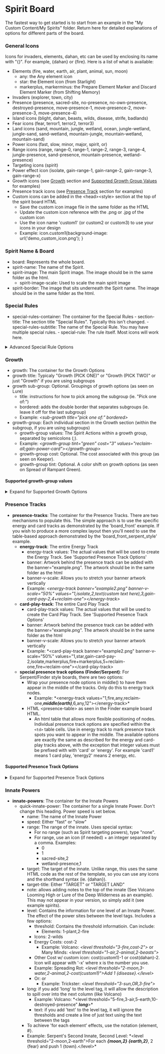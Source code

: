 # Spirit Board

The fastest way to get started is to start from an example in the "My Custom Content/My Spirits" folder. Return here for detailed explanations of options for different parts of the board.

### General Icons

Icons for invaders, elements, dahan, etc can be used by enclosing its name with "{}". For example, {dahan} or {fire}. Here is a list of what is available:

- Elements (fire, water, earth, air, plant, animal, sun, moon)
  - any: the Any element icon
  - star: the Element icon (from Starlight)
  - markerplus, markerminus: the Prepare Element Marker and Discard Element Marker (from Shifting Memory)
- Invaders (explorer, town, city)
- Presence (presence, sacred-site, no-presence, no-own-presence, destroyed-presence, move-presence-1, move-presence-2, move-presence-3, move-presence-4)
- Island icons (blight, dahan, beasts, wilds, disease, strife, badlands)
- Fear icons (fear, terror1, terror2, terror3)
- Land icons (sand, mountain, jungle, wetland, ocean, jungle-wetland, jungle-sand, sand-wetland, mountain-jungle, mountain-wetland, mountain-sand)
- Power icons (fast, slow, minor, major, spirit, or)
- Range icons (range, range-0, range-1, range-2, range-3, range-4, jungle-presence, sand-presence, mountain-presence, wetland-presence)
- Targeting icons (spirit)
- Power effect icon (isolate, gain-range-1, gain-range-2, gain-range-3, gain-range-x)
- Growth icons (see [Growth](#growth) section and [Supported Growth Group Values](#supported-growth-group-values) for examples)
- Presence track icons (see [Presence Track](#presence-tracks) section for examples)
- Custom icons can be added in the \<head\>\<style\> section at the top of the spirit board HTML
  - Save the custom icon image file in the same folder as the HTML
  - Update the custom icon reference with the .png or .jpg of the custom icon
  - Use the icon name 'custom1' (or custom2 or custom3) to use your icons in your design
  - Example: icon.custom1{background-image: url('demo_custom_icon.png'); }

### Spirit Name & Board

- board: Represents the whole board.
- spirit-name: The name of the Spirit.
- spirit-image: The main Spirit image. The image should be in the same folder as the html.
  - spirit-image-scale: Used to scale the main spirit image
- spirit-border: The image that sits underneath the Spirit name. The image should be in the same folder as the html.

### Special Rules

- special-rules-container: The container for the Special Rules - section-title: The section title "Special Rules". Typically this isn't changed. - special-rules-subtitle: The name of the Special Rule. You may have multiple special rules. - special-rule: The rule itself. Most icons will work here.
<details>
  <summary>Advanced Special Rule Options</summary>

- Serpent style presence nodes in the special rule
  - Example: _\<special-rules-track values="5,7,8,10,11,12,13"\>\<\/special-rules-track\>_

</details>

### Growth

- growth: The container for the Growth Options
- growth title: Typicaly "Growth (PICK ONE)" or "Growth (PICK TWO)" or just "Growth" if you are using subgroups
- growth sub-group: Optional. Groupings of growth options (as seen on Lure)
  - title: instructions for how to pick among the subgroup (ie. "Pick one of:")
  - bordered: adds the double border that separates subgroups (ie. leave it off for the last subgroup)
  - Example: _\<sub-growth title="pick one of:" bordered\>_
- growth-group: Each individual section in the Growth section (within the subgroup, if you are using subgroups)
  - growth-group values: The Spirit Actions within a growth group, separated by semicolons (;).
  - Example: _\<growth-group tint="green" cost="3" values="reclaim-all;gain-power-card"\>\<\/growth-group\>_
  - growth-group cost: Optional. The cost associated with this group (as seen on Keeper).
  - growth-group tint: Optional. A color shift on growth options (as seen on Spread of Rampant Green).

#### Supported growth-group values

<details>
  <summary>Expand for Supported Growth Options</summary>

| Category                             | Action                                               | Usage                                                | Details                                                                                                                                                     | Examples                                                                                               |
| ------------------------------------ | ---------------------------------------------------- | ---------------------------------------------------- | ----------------------------------------------------------------------------------------------------------------------------------------------------------- | ------------------------------------------------------------------------------------------------------ |
| Reclaim                              | Reclaim All, Reclaim One, Reclaim Half               | reclaim-all, reclaim-one, reclaim-half OR relcaim(x) | x can be all, one, half, or custom                                                                                                                          |                                                                                                        |
|                                      | Reclaim Custom                                       | reclaim(custom,_your custom reclaim text_)           | Custom reclaim text with a unique icon.                                                                                                                     | reclaim(custom,your Unique Power Cards)                                                                |
| Adding Presence                      | Add Presence at Range                                | add-presence(x)                                      | Add a Presence up to x Range. _x can be 'any' or 1, 2, 3 or 4_                                                                                              |                                                                                                        |
|                                      | Add Presence with Condition                          | add-presence(x,y)                                    | Add a Presence with y conditions at x Range. y can be terrain types (including dual types), tokens, invaders, invader pieces, dahan, blight, etc.           |                                                                                                        |
|                                      | Add Presence with Multiple Conditions                | add-presence(x,y,z,...,_and/or_)                     | Add a Presence with multiple conditions y, z, etc at x Range, the last parameter must be 'or' or 'and'.                                                     | Sharp Fangs: <br>add-presence(3,jungle,beast,or)<br>Vengeance: <br>add-presence(2,town,city,blight,or) |
|                                      | Add Presence and/or Tokens                           | add-presence(x,token,y,and/or)                       | Add a Presence and/or a token y (beasts, disease, etc) at x Range.                                                                                          | Many Minds: <br>add-presence(3,token,beast,and)<br>Vengeance: <br>add-presence(1,token,disease,or)     |
|                                      | Add Presence with Custom Text                        | add-presence(x,text,_your_text_here_)                | Add a Presence at x Range. The presence text will read "Add a Presence _your_text_here_". The icon will be **!!!**                                          |                                                                                                        |
|                                      | Add Presence with Custom Text and Icon(s)            | add-presence(x,text,_your_text_here_,y,...)          | Add a Presence at x Range. The presence text will read "Add a Presence _your_text_here_". The icon will be y and any number of additional icons             |                                                                                                        |
| Gaining Elements                     | Gain One Element                                     | gain-element(x)                                      | Gain Element x, which can by all the elements or 'any' or 'star'                                                                                            | 'star' is the Starlight element icon                                                                   |
|                                      | Gain Multiple Elements                               | gain-element(x,y)                                    | If y is a number, gain y of x Element                                                                                                                       |                                                                                                        |
|                                      | Gain Multiple Elements                               | gain-element(x,y,z,...)                              | If y is an element, gain x or y or z Elements                                                                                                               | Lure: <br>gain-element(moon,air,plant)                                                                 |
|                                      | Gain Multiple Elements                               | gain-element(x,y,z,...,_and_)                        | Gain elements x, y, and z (or more). The last option must _and_                                                                                             |                                                                                                        |
| Preparing/Discarding Element Markers | Prepare One Element Marker                           | element-marker                                       | Prepare 1 element marker                                                                                                                                    |                                                                                                        |
|                                      | Prepare Multiple Element Marker                      | element-marker(x)                                    | Prepare x element markers (x can be more than 2, or negative)                                                                                               | element-marker(2)                                                                                      |
|                                      | Discard Element Markers                              | element-marker(-x)                                   | x is the number to discard                                                                                                                                  | element-marker(-2)                                                                                     |
| Pushing                              | Push from Your Lands                                 | push(x)                                              | Push entity x (dahan, beasts, presence, etc) from 1 of your lands.                                                                                          |                                                                                                        |
|                                      | Push from Your Lands                                 | push(x,y)                                            | Push entity x (dahan, beasts, presence, etc) a land at range y.                                                                                             |                                                                                                        |
|                                      | Push with Conditions                                 | push(x,y)                                            | If y is a condition, push x from 1 of your lands with y condition (sacred site, beasts, etc).                                                               |                                                                                                        |
|                                      | Push from Multiple Lands with Conditions             | push(x,y,z)                                          | Push x from z lands of condition y. y can be terrain types, sacred site, token types, etc. z can be a numeral or 'each' (or another word at your own risk). | Ocean: push(presence,ocean,each)                                                                       |
| Gathering                            | Gather into Your Lands                               | gather(x)                                            | Gather entity x (dahan, beasts, presence, etc) into 1 of your lands.                                                                                        |                                                                                                        |
|                                      | Gather at Range                                      | gather(x,y)                                          | If y is a number, gather x into a land at y range.                                                                                                          | Many Minds: <br>gather(2,beasts)                                                                       |
|                                      | Gather with Conditions                               | gather(x,y)                                          | If y is a condition, gather x into 1 of your lands with y condition (sacred site, beasts, etc).                                                             |                                                                                                        |
|                                      | Gather into Multiple Lands with Conditions           | gather(x,y,z)                                        | Gather x into z lands of y condition. z can be a number or 'each'                                                                                           | Ocean: gather(presence,ocean,each)                                                                     |
| Move Presence                        | Move Presence                                        | move-presence(x)                                     | Move a Presence up to x Range                                                                                                                               |                                                                                                        |
| Gaining Energy                       | Gain Energy                                          | gain-energy(x)                                       | Gain x Energy                                                                                                                                               | gain-energy(2)                                                                                         |
|                                      | Gain Energy per Thing                                | gain-energy(x)                                       | Gain 1 Energy per Thing x (such as Elements, Sacred Sites, etc)                                                                                             | gain-energy(water)                                                                                     |
|                                      | Gain Energy per Thing plus Flat Energy               | gain-energy(x,y)                                     | Gain x Energy plus 1 Energy per Thing y                                                                                                                     | Wildfire: gain-energy(2,fire)                                                                          |
|                                      | Gain Multiple Energy per Thing plus Flat Energy      | gain-energy(x,y,z)                                   | Gain x Energy plus z Energy per Thing y                                                                                                                     |                                                                                                        |
|                                      | Gain Energy per Custom Item Plus Flat Energy         | gain-energy(x,text,_your_text_here_)                 | Gain x Energy plus 1 Energy per condition of your choosing. Icon will be a !!!.                                                                             |                                                                                                        |
|                                      | Gain Energy per Custom w/ Icon Item Plus Flat Energy | gain-energy(x,text,_your_text_here_,y)               | Gain x Energy plus 1 Energy per condition of your choosing. Icon will be y.                                                                                 |                                                                                                        |
|                                      | Gain Energy per Custom Item                          | gain-energy(text,_your_text_here_)                   | Gain 1 Energy per condition of your choosing. Icon will be a !!!.                                                                                           |                                                                                                        |
|                                      | Gain Energy per Custom Item w/ Icon                  | gain-energy(text,_your_text_here_,y)                 | If y is Entity, gain 1 Energy per Entity w/ your custom text. If y is number, gain y Energy per !!! w/ your custom text.                                    |                                                                                                        |
|                                      | Gain Multiple Energy per Custom Item w/ Icon         | gain-energy(text,_your_text_here_,y,z)               | Gain z Energy per Entity y of your choosing.                                                                                                                |                                                                                                        |
|                                      | Gain Energy per Card Play                            | energy-per-play                                      | Gain 1 Energy per Card Play.                                                                                                                                | As seen on Trickster                                                                                   |
| Add Tokens                           | Add One Token                                        | add-token(x,y)                                       | At range x add token type y                                                                                                                                 | add-token(2,beast)                                                                                     |
|                                      | Add Multiple Token of One Type                       | add-token(x,y, z)                                    | Add z tokens of y type at range x                                                                                                                           | add-token(3,wilds,2)                                                                                   |
|                                      | Add Tokens of Different Types                        | add-token(x,y,z,...,and/or)                          | At range x, add a tokens of type y, z, and/or more. The last parameter must be 'or' or 'and'.                                                               | add-token(3,wilds,beasts,disease,and); add-token(3,strife,badlands,or);                                |
| Gain Power Card                      | Gain a Power Card                                    | gain-power-card                                      |                                                                                                                                                             |                                                                                                        |
| Repeating Growth Options             | Repeat Growth Options                                | ^x                                                   | Added to other growth options. x is the number of repeats. As seen on Fractured Days                                                                        | gain-power-card^2; gain-energy(2)^3                                                                    |
| Discarding Cards                     | Discard 2 Power Cards                                | discard-cards                                        | As seen on Downpour                                                                                                                                         |                                                                                                        |
|                                      | Discard 1 Power Card                                 | discard-card                                         |                                                                                                                                                             |                                                                                                        |
| Gain Card Play                       | Gain 1 Card Play                                     | gain-card-play                                       | Gain +1 Card Play                                                                                                                                           | Volcano, Finder: gain-card-play                                                                        |
|                                      | Gain Card Plays                                      | gain-card-play(x)                                    | Gain +x Card Plays                                                                                                                                          |                                                                                                        |
| Forget Power Card                    | Forget a Power Card                                  | forget-power-card                                    |                                                                                                                                                             |                                                                                                        |
| Ignore Range                         | Ignore Range this Turn                               | ignore-range                                         | Ignore Range this turn (as seen on Finder)                                                                                                                  |                                                                                                        |
| Gain Range                           | Gain Range this Turn                                 | gain-range(x)                                        | Gain x range for Powers this turn                                                                                                                           | gain-range(1)                                                                                          |
|                                      | Gain Range this Turn for...                          | gain-range(x,y)                                      | Gain x range for y effects (powers, power cards, innate powers, everything) this turn                                                                       | gain-range(2,powers)                                                                                   |
| Isolate                              | Isolate one of your Lands                            | isolate                                              | Isolate one of your Lands                                                                                                                                   |                                                                                                        |
|                                      | Isolate a land at Range                              | isolate(x)                                           | Isolate a land at x Range                                                                                                                                   |                                                                                                        |
| Destroy Presence                     | Destroy a Presence                                   | destroy-presence                                     |                                                                                                                                                             |                                                                                                        |
| Gaining Fear                         | Gain Fear                                            | fear(x)                                              | Gain x Fear                                                                                                                                                 |                                                                                                        |
|                                      | Gain Fear per Element                                | fear(x)                                              | Gain 1 Fear per Element x                                                                                                                                   |                                                                                                        |
|                                      | Gain Fear per Element plus Flat Fear                 | fear(x,y)                                            | Gain x Fear plus 1 Fear per Element y                                                                                                                       |                                                                                                        |
|                                      | Gain Fear per Custom Item                            | fear(text,_your_text_here_)                          | Gain 1 Fear per condition of your choosing. Icon will be a !!!.                                                                                             | fear(text,for each of your blighted lands)                                                             |
|                                      | Gain Fear per Custom Item Plus Flat Fear             | fear(x,text,_your_text_here_)                        | Gain x Fear plus 1 Fear per condition of your choosing. Icon will be a !!!.                                                                                 |                                                                                                        |
| Deal Damage                          | Damage at Range                                      | damage(x,y)                                          | At range x, deal y Damage                                                                                                                                   | Starlight: damage(0,2)                                                                                 |
|                                      | Deal 1 or 2 Damage in your Lands                     | damage-1, damage-2                                   | Deals 1 or 2 Damage in one of your Lands                                                                                                                    |                                                                                                        |
| Make a Power Fast                    | Make a Power Fast                                    | make-fast                                            | One of your Powers may be Fast                                                                                                                              |                                                                                                        |
| Custom                               | Custom Text with !!! Icon                            | custom(_your_text_here_)                             | A custom growth option with the image !!!                                                                                                                   |                                                                                                        |
|                                      | Custom Text with Any Icon                            | custom(_your_text_here_,x,...)                       | A custom growth option with the x icon of your choice (ie. town, dahan, element, etc). Can use more than 1 icon and they will appear in a row.              | custom(Deal 1 Damage in each of your Sacred Sites,sacred-site,damage-1)                                |
|                                      | Custom Text with Text In Place of Icons              | custom(_your_text_here_,text,x)                      | A custom growth option with the your custom text x in place of an icon.                                                                                     |                                                                                                        |
| **OR** Growth Options                | Allows pair of two growth options                    | or(x,y)                                              | x and y are growth options (like the ones above)                                                                                                            | Fractured Days's growth: or(gain-1-time^2,gain-card-play(2))                                           |
| Presence Track Node                  | Puts the growth option inside a presence track ring  | presence-node(x)                                     | x is a growth option (like the ones above)                                                                                                                  | presence-node(reclaim-one)                                                                             |

</details>

### Presence Tracks

- **presence-tracks**: The container for the Presence Tracks.
  There are two mechanisms to populate this. The simple approach is to use the specific energy and card tracks as demonstrated by the 'board_front' example. If you wish to produce a more complex layout then you'll need to use the table-based approach demonstrated by the 'board_front_serpent_style' example.
  - **energy-track**: The entire Energy Track
    - energy-track values: The actual values that will be used to create the Energy Track. See 'Supported Presence Track Options'
    - banner: Artwork behind the presence track can be added with the banner="example.png". The artwork should be in the same folder as the html
    - banner-v-scale: Allows you to stretch your banner artwork vertically
    - Example: _\<energy-track banner="example2.png" banner-v-scale="50%" values="1,isolate,2,text(custom text here),3,gain-card-pay-2,4+reclaim-one"\>\</energy-track\>_
  - **card-play-track**: The entire Card Play Track
    - card-play-track values: The actual values that will be used to create the Card Play Track. See 'Supported Presence Track Options'
    - banner: Artwork behind the presence track can be added with the banner="example.png". The artwork should be in the same folder as the html
    - banner-v-scale: Allows you to stretch your banner artwork vertically
    - Example: \*\<card-play-track banner="example2.png" banner-v-scale="50%" values="1,star,gain-card-pay-2,isolate,markerplus,fire+markerplus,5+reclaim-one,fire+reclaim-one"\>\</card-play-track\>
  - **special presence track options (Finder/Serpent)**: For Serpent/Finder style boards, there are two options:
    - Wrap your presence node options in middle() to have them appear in the middle of the tracks. Only do this to energy track nodes.
      - Example: \*\<energy-track values="1,fire,any,reclaim-one,**_middle(earth)_**,6,any,12"\>\</energy-track\>\*
    - HTML \<presence-table\> as seen in the Finder example board HTML.
      - An html table that allows more flexible positioning of nodes. Individual presence track options are specified within the `<td>` table cells. Use <td middle> in energy track to mark presence track spots you want to appear in the middle. The available options are exactly the same as described for the energy and card-play tracks above, with the exception that integer values must be prefixed with with 'card' or 'energy'. For example 'card1' means 1 card play, 'energy2' means 2 energy, etc.

#### Supported Presence Track Options

<details>
  <summary>Expand for Supported Presence Track Options</summary>

| Presence Track Effect               | Usage                                      | Details                                                                                                                | Examples                                                                                                                                                                        |
| ----------------------------------- | ------------------------------------------ | ---------------------------------------------------------------------------------------------------------------------- | ------------------------------------------------------------------------------------------------------------------------------------------------------------------------------- |
| Energy/Turn or Card Plays           | Integer 1,2,3,4,5,6,7 etc.                 | Number will become Energy/Turn in energy track and Card Plays in the card play track                                   | River cardplay track: values="1,2,2,3,reclaim-one,4,5"                                                                                                                          |
|                                     | For Energy, +1,-2,+3 etc.                  | Will modify energy gain instead of flat energy gain (think Finder)                                                     | Finder 'top row' values="0,sun,2+water,**+2**,+1+any"                                                                                                                           |
| Elements                            | sun,moon,fire,air,water,earth,plant,animal | Can be used in combinations                                                                                            | Thunderspeaker energy track: values="1,air,2,fire,sun,3"                                                                                                                        |
|                                     | any, star                                  | 'any' is any element, 'star' is the Element icon from Starlight                                                        |                                                                                                                                                                                 |
| Element Markers                     | markerplus, markerminus                    | Gain or pay element markers                                                                                            | Shifting Memory energy track: values="0,1,2,3+markerplus,4,reclaim-one,5,6+markerplus"<br>Shifting Memory energy track: values="1,2,2,markerminus+markerminus+gain-card-play,3" |
| Reclaim One                         | reclaim-one                                | Reclaim one card, can be used in combinations                                                                          |                                                                                                                                                                                 |
| Combinations                        | separate with a '+'                        | Can include energy, cardplays, markers, move-presence, gain-range, reclaim one, and custom. Can be more than 2 things. | Stone's cardplay track: values="1,earth,earth,earth+reclaim-one,earth+any,2+earth"                                                                                              |
| Push/Gather                         | push(x), gather(x)                         | Push or Gather x from/into one of your Lands. x can be most token/entities (explorer, wilds, presence, etc).           | Trickster's cardplay track: values="2,push(dahan),3,3,4,air,5"                                                                                                                  |
|                                     | push(x;y)                                  | Push x or y from one of your Lands. Could do z but its not recommended. Gather not implemented.                        | Finder's bottom track push(town;city)                                                                                                                                           |
| Isolate                             | isolate                                    | Isolate one of your Lands.                                                                                             | Custom cardplay track: values="1,2,isolate,3,3,4,5"                                                                                                                             |
| Move a Presence                     | move-presence(x)                           | Move a presence x range, can be used in combinations.                                                                  | Downpour cardplay track: values="1,move-presence(1),water,2,move-presence(1),3"                                                                                                 |
| Pay 2 to Gain Power Card            | gain-card-pay-2                            | Pay 2 Energy to Gain Power Card                                                                                        | Many Minds cardplay track: values="1,2,gain-card-pay-2,3,3,4,5"                                                                                                                 |
| Gain Card Play                      | gain-card-play                             | Gain an additional card play not in the normal way (think Stone or Finder)                                             | Stone energy track: values="2,3,gain-card-play^minor,4,gain-card-play^minor,6,gain-card-play^minor"                                                                             |
| Gain Range                          | gain-range(x)                              | Gain +x range                                                                                                          |                                                                                                                                                                                 |
|                                     | gain-range(x;y)                            | Gain +x range on "y"                                                                                                   | range(1,everything)                                                                                                                                                             |
| Add Token                           | token(x)                                   | Adds a token x to 1 of your lands                                                                                      |                                                                                                                                                                                 |
| Notate with Icon (like Stone)       | ^x                                         | Puts icon x in top left corner of presence node                                                                        | Stone top row: values="2,3,gain-card-play^minor,4,gain-card-play^minor,6,gain-card-play^minor"                                                                                  |
| Notate with Energy (like Starlight) | ^energy(x)                                 | Puts an energy icon in the top left with value x (can be negative, use + to show +)                                    |                                                                                                                                                                                 |
| Forget Power                        | forget-power-card                          | Forget a power card. Unlikely to be useful because presence track actions are optional                                 | Custom energy track: values="1,3+forget-power-card,5+forget-power-card,7+forget-power-card"                                                                                     |
| Custom                              | custom(_your_text_)                        | Add custom text to the presence node. Image will be !!!.                                                               | Custom energy track: values="1,2,custom(Draw 1 Minor Power),3,water,4"                                                                                                          |
|                                     | custom(_your_text_;{x})                    | Add custom text to the presence node. x is an icon(s) and/or text. Note the semicolon.                                 | Custom energy track: values="1,2,custom(Destroy 1 Town or City;{town}/{city}),3,water,4"                                                                                        |

</details>

### Innate Powers

- **innate-powers**: The container for the Innate Powers
  - quick-innate-power: The container for a single Innate Power. Don't change this heading. Power speed is set below.
    - name: The name of the Innate Power
    - speed: Either "fast" or "slow"
    - range: The range of the innate. Uses special syntax:
      - For no range (such as Spirit targeting powers), type "none".
      - For range, use an icon (if needed) + an integer separated by a comma. Examples:
        - 0
        - 1
        - sacred-site,2
        - wetland-presence,1
    - target: The target of the innate. Unlike range, this uses the same HTML code as the rest of the template, so you can use any icons and the shorthand syntax (ie. {dahan}).
    - target-title: Either "TARGET" or "TARGET LAND"
    - note: allows adding notes to the top of the innate (See Volcano Looming High or Lure of the Deep Wilderness as an example). This may not appear in your version, so simply add it (see example spirits).
    - level: Contains the information for one level of an Innate Power. The effect of the power sites between the level tags. Includes a few options:
      - threshold: Contains the threshold informatioin. Can include:
        - Elements: 1-plant,2-fire
      - Icons: 2-wilds
      - Energy Costs: cost-2
        - Example: Volcano: _\<level threshold="3-fire,cost-2"\>_ or Many Minds: _\<level threshold="1-air,2-animal,2-beasts"\>_
      - Other Cost w/ custom icon: cost(custom1)-1 or cost(dahan)-2. Icon will appear with '-x' where x is the number you use.
      - Example: Spreading Rot: _\<level threshold="2-moon,3-water,2-animal,2-cost(custom1)"\>Add 1 {disease}.\<\/level\>_
      - Or: or
        - Example: Trickster: _\<level threshold="3-sun,OR,3-fire"\>_
    - long: if you add 'long' to the level tag, it will allow the description to spill over into the next column (like Volcano)
      - Example: Volcano: \*\<level threshold="5-fire,3-air,5-earth,10-destroyed-presence" **_long_**\>\*
      - text: if you add 'text' to the level tag, it will ignore the thresholds and create a line of just text using the text between the <level> tags
    - To achieve 'for each element' effects, use the notation {element, #}.
    - Example: Serpent's Second Innate, Second Level: \*\<level threshold="2-moon,2-earth"\>For each **_{moon,2} {earth,2}_**, 2 {fear} and push 1 {town}.\<\/level\>\*
